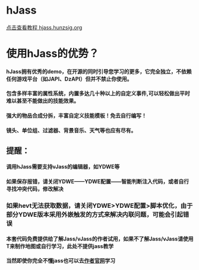 # hJass
[点击查看教程 hjass.hunzsig.org](http://hjass.hunzsig.org) 

# 使用hJass的优势？
#### hJass拥有优秀的demo，在开源的同时引导您学习的更多，它完全独立，不依赖任何游戏平台（如JAPI、DzAPI）但并不禁止你使用。
#### 包含多样丰富的属性系统，内置多达几十种以上的自定义事件,可以轻松做出平时难以甚至不能做出的技能效果。
#### 强大的物品合成分拆，丰富自定义技能模板！免去自行编写！
#### 镜头、单位组、过滤器、背景音乐、天气等也应有尽有。
## 提醒：
#### 调用hJass需要支持vJass的编辑器，如YDWE等
#### 如果保存报错，请关闭YDWE——YDWE配置——智能判断注入代码，或者自行寻找冲突代码，修改解决
### 如果hevt无法获取数据，请关闭YDWE>YDWE配置>脚本优化，由于部分YDWE版本采用外嵌触发的方式来解决内联问题，可能会引起错误
#### 本套代码免费提供给了解Jass/vJass的作者试用，如果不了解Jass/vJass请使用T来制作地图或自行学习，此处不提供jass教学
#### 当然即使你完全不懂jass也可以去[作者官网](https://www.hunzsig.org)学习
